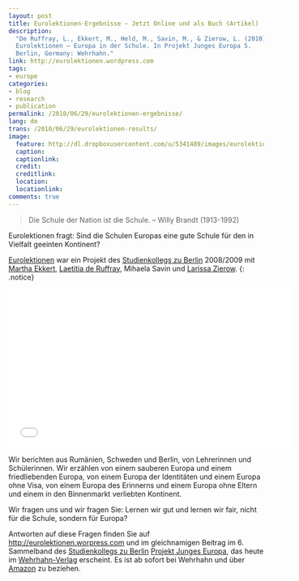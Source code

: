 ```yaml
---
layout: post
title: Eurolektionen-Ergebnisse – Jetzt Online und als Buch (Artikel)
description:
  "De Ruffray, L., Ekkert, M., Held, M., Savin, M., & Zierow, L. (2010).
  Eurolektionen – Europa in der Schule. In Projekt Junges Europa 5.
  Berlin, Germany: Wehrhahn."
link: http://eurolektionen.wordpress.com
tags:
- europe
categories:
- blog
- research
- publication
permalink: /2010/06/29/eurolektionen-ergebnisse/
lang: de
trans: /2010/06/29/eurolektionen-results/
image:
  feature: http://dl.dropboxusercontent.com/u/5341489/images/eurolektionen-header.jpg
  caption:
  captionlink:
  credit:
  creditlink:
  location:
  locationlink:
comments: true
---
```


>Die Schule der Nation ist die Schule.
>– Willy Brandt (1913-1992)

Eurolektionen fragt: Sind die Schulen Europas eine gute Schule für den in Vielfalt geeinten Kontinent?

<!--more-->

[Eurolektionen](http://eurolektionen.wordpress.com) war ein Projekt des [Studienkollegs zu Berlin](http://www.studienkolleg-zu-berlin.de) 2008/2009 mit [Martha Ekkert](http://www.studienkolleg-zu-berlin.de/?q=node/441), [Laetitia de Ruffray](http://www.romanistik.uni-muenchen.de/personen/wiss_ma/de_ruffray/index.html), Mihaela Savin und [Larissa Zierow](http://www.popecon.vwl.uni-muenchen.de/personen/doktoranden/larissa_zierow/index.html).
{: .notice}

<iframe width="560" height="315" src="//www.youtube.com/embed/XGhNYZh35-0" frameborder="0"> </iframe>

Wir berichten aus Rumänien, Schweden und Berlin, von Lehrerinnen und Schülerinnen.
Wir erzählen von einem sauberen Europa und einem friedliebenden Europa, von einem Europa der Identitäten und einem Europa ohne Visa, von einem Europa des Erinnerns und einem Europa ohne Eltern und einem in den Binnenmarkt verliebten Kontinent.

Wir fragen uns und wir fragen Sie: Lernen wir gut und lernen wir fair, nicht für die Schule, sondern für Europa?

Antworten auf diese Fragen finden Sie auf http://eurolektionen.worpress.com und im gleichnamigen Beitrag im 6. Sammelband des [Studienkollegs zu Berlin](http://www.studienkolleg-zu-berlin.de) [Projekt Junges Europa](http://www.wehrhahn-verlag.de/index.php?section=01&subsection=details&id=455), das heute im [Wehrhahn-Verlag](http://www.wehrhahn-verlag.de/index.php?section=01&subsection=details&id=455) erscheint.
Es ist ab sofort bei Wehrhahn und über [Amazon](http://www.amazon.de/Projekt-Junges-Europa-Studienkolleg-Berlin/dp/3865251773/ref=sr_1_2?ie=UTF8&s=books&qid=1284384170&sr=8-2) zu beziehen.